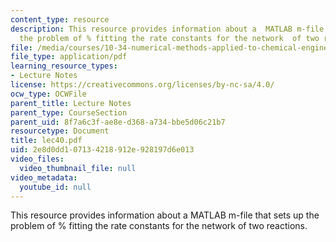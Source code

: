 ```yaml
---
content_type: resource
description: This resource provides information about a  MATLAB m-file that sets up
  the problem of % fitting the rate constants for the network  of two reactions.
file: /media/courses/10-34-numerical-methods-applied-to-chemical-engineering-fall-2005/2e8d0dd107134218912e928197d6e013_lec40.pdf
file_type: application/pdf
learning_resource_types:
- Lecture Notes
license: https://creativecommons.org/licenses/by-nc-sa/4.0/
ocw_type: OCWFile
parent_title: Lecture Notes
parent_type: CourseSection
parent_uid: 8f7a6c3f-ae8e-d368-a734-bbe5d06c21b7
resourcetype: Document
title: lec40.pdf
uid: 2e8d0dd1-0713-4218-912e-928197d6e013
video_files:
  video_thumbnail_file: null
video_metadata:
  youtube_id: null
---
```

This resource provides information about a  MATLAB m-file that sets up the problem of % fitting the rate constants for the network  of two reactions.
